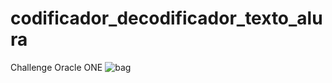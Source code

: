 # codificador_decodificador_texto_alura
Challenge Oracle ONE
![bag](https://user-images.githubusercontent.com/97696243/170372931-dc309a89-4885-4f2c-94a7-3e49d1f270d1.png)

